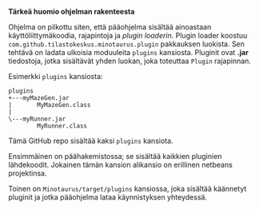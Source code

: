 **Tärkeä huomio ohjelman rakenteesta**

Ohjelma on pilkottu siten, että pääohjelma sisältää ainoastaan käyttöliittymäkoodia, rajapintoja ja *plugin loaderin*.
Plugin loader koostuu `com.github.tilastokeskus.minotaurus.plugin` pakkauksen luokista. Sen tehtävä on ladata ulkoisia moduuleita
`plugins` kansiosta. Pluginit ovat **.jar** tiedostoja, jotka sisältävät yhden luokan, joka toteuttaa `Plugin` rajapinnan.

Esimerkki `plugins` kansiosta:

```
plugins
+---myMazeGen.jar
|       MyMazeGen.class
|
\---myRunner.jar
        MyRunner.class
```

Tämä GitHub repo sisältää kaksi `plugins` kansiota.

Ensimmäinen on päähakemistossa; se sisältää kaikkien pluginien lähdekoodit. Jokainen tämän kansion alikansio on erillinen netbeans projektinsa.

Toinen on `Minotaurus/target/plugins` kansiossa, joka sisältää käännetyt pluginit ja jotka pääohjelma lataa käynnistyksen
yhteydessä.
